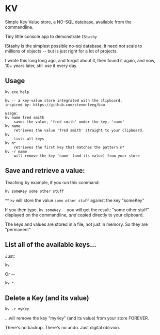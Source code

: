 # KV

Simple Key Value store, a NO-SQL database, available from the commandline.

Tiny little console app to demonstrate `IStashy`

IStashy is the simplest possible no-sql database, it need not scale to millions of objects -- but is just right for a lot of projects.

I wrote this long long ago, and forgot about it, then found it again, and now, 10+ years later, still use it every day.

## Usage

	kv.exe help

	kv -- a key-value store integrated with the clipboard.
	inspired by: https://github.com/stevenleeg/boo

	usage:
	kv name fred smith
		saves the value, 'fred smith' under the key, 'name'
	kv name
		retrieves the value 'fred smith' straight to your clipboard.
	kv
		lists all keys
	kv n*
		retrieves the first key that matches the pattern n*
	kv -r name
		will remove the key 'name' (and its value) from your store

## Save and retrieve a value:

Teaching by example, if you run this command:

	kv someKey some other stuff

^^ `kv` will store the value `some other stuff` against the key "someKey"

If you then type, `kv someKey` -- you will get the result:  "some other stuff" displayed on the commandline, *and* copied directly to your clipboard.

The keys and values are stored in a file, not just in memory. So they are "permanent".

## List all of the available keys...

Just:

	kv

Or --

	kv *

## Delete a Key (and its value)

	kv -r myKey

...will remove the key "myKey" (and its value) from your store FOREVER.

There's no backup. There's no undo. Just digital oblivion.
